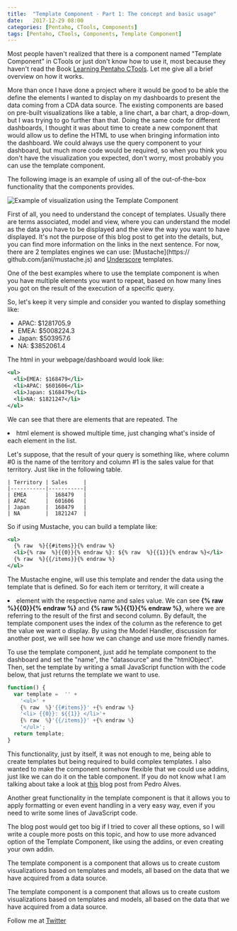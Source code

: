 ```yaml
---
title:  "Template Component - Part 1: The concept and basic usage"
date:   2017-12-29 08:00
categories: [Pentaho, CTools, Components]
tags: [Pentaho, CTools, Components, Template Component]
---
```


Most people haven't realized that there is a component named "Template Component" in CTools or just don't know how to use it, most because they haven't read the Book [Learning Pentaho CTools](https://www.packtpub.com/big-data-and-business-intelligence/learning-pentaho-ctools). Let me give all a brief overview on how it works.

More than once I have done a project where it would be good to be able the define the elements I wanted to display on my dashboards to present the data coming from a CDA data source. The existing components are based on pre-built visualizations like a table, a line chart, a bar chart, a drop-down, but I was trying to go further than that. Doing the same code for different dashboards, I thought it was about time to create a new component that would allow us to define the HTML to use when bringing information into the dashboard. We could always use the query component to your dashboard, but much more code would be required, so when you think you don't have the visualization you expected, don't worry, most probably you can use the template component. 

The following image is an example of using all of the out-of-the-box functionality that the components provides. 

![Example of visualization using the Template Component](http://mfgaspar.github.io/assets/template_component_1.png)


First of all, you need to understand the concept of templates. Usually there are terms associated, model and view, where you can understand the model as  the data you have to be displayed and the view the way you want to have displayed. It's not the purpose of this blog post to get into the details, but, you can find more information on the links in the next sentence. For now, there are 2 templates engines we can use: [Mustache](https:// github.com/janl/mustache.js) and  [Underscore](http://underscorejs.org/#template) templates. 

One of the best examples where to use the template component is when you have multiple elements you want to repeat, based on how many lines you got on the result of the execution of a specific query. 

So, let's keep it very simple and consider you wanted to display something like: 

- APAC: $1281705.9 
- EMEA: $5008224.3 
- Japan: $503957.6 
- NA: $3852061.4

The html in your webpage/dashboard would look like:

```xml
<ul>
  <li>EMEA: $168479</li>
  <li>APAC: $601606</li>
  <li>Japan: $168479</li>
  <li>NA: $1821247</li>
</ul>
```

We can see that there are elements that are repeated. The <li> html element is showed multiple time, just changing what's inside of each element in the list. 


Let's suppose, that the result of your query is something like, where column #0 is the name of the territory and column #1 is the sales value for that territory. Just like in the following table. 


	| Territory | Sales     | 
	|-----------|-----------|
	| EMEA      |  168479   |
	| APAC      |  601606   |
	| Japan     |  168479   |
	| NA        |  1821247  |


So if using Mustache, you can build a template like: 

```xml
<ul>
  {% raw  %}{{#items}}{% endraw %}
  <li>{% raw  %}{{0}}{% endraw %}: ${% raw  %}{{1}}{% endraw %}</li>
  {% raw  %}{{/items}}{% endraw %}
</ul>  
```

The Mustache engine, will use this template and render the data using the template that is defined. So for each item or territory, it will create a <li> element with the respective name and sales value. We can see **{% raw  %}{{0}}{% endraw %}** and **{% raw  %}{{1}}{% endraw %}**, where we are referring to the result of the first and second column. By default, the template component uses the index of the column as the reference to get the value we want o display. By using the Model Handler, discussion for another post, we will see how we can change and use more friendly names. 

To use the template component, just add he template component to the dashboard and set the "name", the "datasource" and the "htmlObject". Then, set the template by writing a small JavaScript function with the code below, that just returns the template we want to use.  


```js
function() { 
  var template =  '' +
    '<ul>' +
    {% raw  %}'{{#items}}' +{% endraw %}
    '<li> {{0}}: ${{1}} </li>'+
    {% raw  %}'{{/items}}' +{% endraw %}
    '</ul>'; 
  return template;
} 
```


This functionality, just by itself, it was not enough to me, being able to create templates but being required to build complex templates. I also wanted to make the component somehow flexible that we could use addins, just like we can do it on the table component. If you do not know what I am talking about take a look at [this](http://pedroalves-bi.blogspot.pt/2011/12/introducing-add-ins-in-ctools.html) blog post from Pedro Alves.

Another great functionality in the template component is that it allows you to apply formatting or even event handling in a very easy way, even if you need to write some lines of JavaScript code.

The blog post would get too big if I tried to cover all these options, so I will write a couple more posts on this topic, and how to use more advanced option of the Template Component, like using the addins, or even creating your own addin. 

The template component is a component that allows us to create custom visualizations based on templates and models, all based on the data that we have acquired from a data source. 


The template component is a component that allows us to create custom visualizations based on templates and models, all based on the data that we have acquired from a data source. 


Follow me at [Twitter](https://twitter.com/migfgaspar)

[Live Insights]: #

